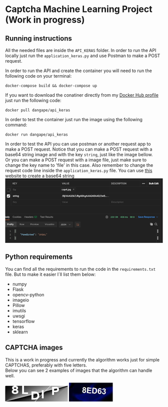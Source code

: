 # Captcha Machine Learning Project (Work in progress)
## Running instructions

All the needed files are inside the `API_KERAS` folder. 
In order to run the API locally just run the `application_keras.py` and use Postman to make a POST request.

In order to run the API and create the container you will need to run the following code on your terminal:
```
docker-compose build && docker-compose up
```

If you want to download the conatiner directly from my [Docker Hub profile](https://hub.docker.com/u/dangape) just run the following code:
```
docker pull dangape/api_keras
```

In order to test the container just run the image using the following command:
```
docker run dangape/api_keras
```

In order to test the API you can use postman or another request app to make a POST request.
Notice that you can make a POST request with a base64 string image and with the key `string`, just like the image bellow.  
Or you can make a POST request with a image file, just make sure to change the key name to 'file' in this case. 
Also remember to change the request code line inside the `application_keras.py` file. You can use [this](https://base64.guru/converter/encode/image) website to create a base64 string
![Request tutorial](/Plots/postman_prt.png)


## Python requirements
You can find all the requirements to run the code in the `requirements.txt` file. But to make it easier I´ll list them below:
- numpy
- Flask
- opencv-python
- imageio
- Pillow
- imutils
- uwsgi
- tensorflow
- keras
- sklearn

## CAPTCHA images
This is a work in progress and currently the algorithm works just for simple CAPTCHAS, preferably with five letters.   
Below you can see 2 examples of images that the algorithm can handle well.

![Request tutorial](/Plots/captcha1.png)
![Request tutorial](/Plots/captcha2.png)
